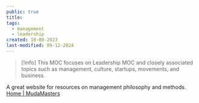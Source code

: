 ```yaml
---
public: true
title: 
tags:
  - management
  - leadership
created: 18-08-2023
last-modified: 09-12-2024
---
```


> [!info]
> This MOC focuses on Leadership MOC and closely associated topics such as management, culture, startups, movements, and business.

A great website for resources on management philosophy and methods.
[Home | MudaMasters](https://www.mudamasters.com/en)
